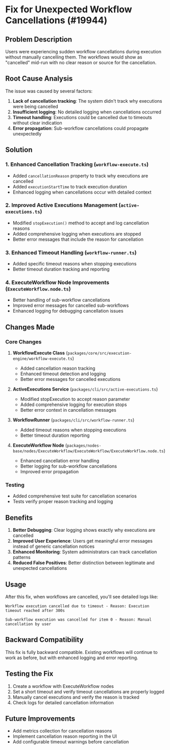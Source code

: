 # Fix for Unexpected Workflow Cancellations (#19944)

## Problem Description

Users were experiencing sudden workflow cancellations during execution without manually cancelling them. The workflows would show as "cancelled" mid-run with no clear reason or source for the cancellation.

## Root Cause Analysis

The issue was caused by several factors:

1. **Lack of cancellation tracking**: The system didn't track why executions were being cancelled
2. **Insufficient logging**: No detailed logging when cancellations occurred
3. **Timeout handling**: Executions could be cancelled due to timeouts without clear indication
4. **Error propagation**: Sub-workflow cancellations could propagate unexpectedly

## Solution

### 1. Enhanced Cancellation Tracking (`workflow-execute.ts`)

- Added `cancellationReason` property to track why executions are cancelled
- Added `executionStartTime` to track execution duration
- Enhanced logging when cancellations occur with detailed context

### 2. Improved Active Executions Management (`active-executions.ts`)

- Modified `stopExecution()` method to accept and log cancellation reasons
- Added comprehensive logging when executions are stopped
- Better error messages that include the reason for cancellation

### 3. Enhanced Timeout Handling (`workflow-runner.ts`)

- Added specific timeout reasons when stopping executions
- Better timeout duration tracking and reporting

### 4. ExecuteWorkflow Node Improvements (`ExecuteWorkflow.node.ts`)

- Better handling of sub-workflow cancellations
- Improved error messages for cancelled sub-workflows
- Enhanced logging for debugging cancellation issues

## Changes Made

### Core Changes

1. **WorkflowExecute Class** (`packages/core/src/execution-engine/workflow-execute.ts`)
   - Added cancellation reason tracking
   - Enhanced timeout detection and logging
   - Better error messages for cancelled executions

2. **ActiveExecutions Service** (`packages/cli/src/active-executions.ts`)
   - Modified stopExecution to accept reason parameter
   - Added comprehensive logging for execution stops
   - Better error context in cancellation messages

3. **WorkflowRunner** (`packages/cli/src/workflow-runner.ts`)
   - Added timeout reasons when stopping executions
   - Better timeout duration reporting

4. **ExecuteWorkflow Node** (`packages/nodes-base/nodes/ExecuteWorkflow/ExecuteWorkflow/ExecuteWorkflow.node.ts`)
   - Enhanced cancellation error handling
   - Better logging for sub-workflow cancellations
   - Improved error propagation

### Testing

- Added comprehensive test suite for cancellation scenarios
- Tests verify proper reason tracking and logging

## Benefits

1. **Better Debugging**: Clear logging shows exactly why executions are cancelled
2. **Improved User Experience**: Users get meaningful error messages instead of generic cancellation notices
3. **Enhanced Monitoring**: System administrators can track cancellation patterns
4. **Reduced False Positives**: Better distinction between legitimate and unexpected cancellations

## Usage

After this fix, when workflows are cancelled, you'll see detailed logs like:

```
Workflow execution cancelled due to timeout - Reason: Execution timeout reached after 300s
```

```
Sub-workflow execution was cancelled for item 0 - Reason: Manual cancellation by user
```

## Backward Compatibility

This fix is fully backward compatible. Existing workflows will continue to work as before, but with enhanced logging and error reporting.

## Testing the Fix

1. Create a workflow with ExecuteWorkflow nodes
2. Set a short timeout and verify timeout cancellations are properly logged
3. Manually cancel executions and verify the reason is tracked
4. Check logs for detailed cancellation information

## Future Improvements

- Add metrics collection for cancellation reasons
- Implement cancellation reason reporting in the UI
- Add configurable timeout warnings before cancellation
